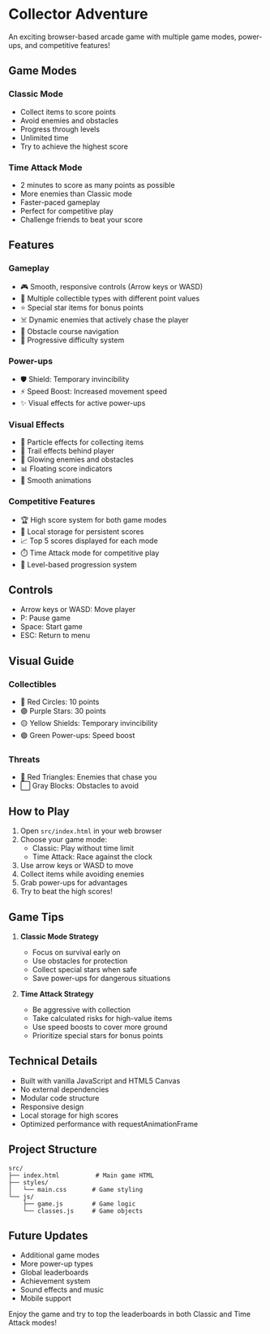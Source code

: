 # Collector Adventure

An exciting browser-based arcade game with multiple game modes, power-ups, and competitive features!

## Game Modes

### Classic Mode
- Collect items to score points
- Avoid enemies and obstacles
- Progress through levels
- Unlimited time
- Try to achieve the highest score

### Time Attack Mode
- 2 minutes to score as many points as possible
- More enemies than Classic mode
- Faster-paced gameplay
- Perfect for competitive play
- Challenge friends to beat your score

## Features

### Gameplay
- 🎮 Smooth, responsive controls (Arrow keys or WASD)
- 🎯 Multiple collectible types with different point values
- ⭐ Special star items for bonus points
- ☠️ Dynamic enemies that actively chase the player
- 🧱 Obstacle course navigation
- 💯 Progressive difficulty system

### Power-ups
- 🛡️ Shield: Temporary invincibility
- ⚡ Speed Boost: Increased movement speed
- ✨ Visual effects for active power-ups

### Visual Effects
- 🌟 Particle effects for collecting items
- 💫 Trail effects behind player
- 🎨 Glowing enemies and obstacles
- 📊 Floating score indicators
- 🎯 Smooth animations

### Competitive Features
- 🏆 High score system for both game modes
- 💾 Local storage for persistent scores
- 📈 Top 5 scores displayed for each mode
- ⏱️ Time Attack mode for competitive play
- 🎯 Level-based progression system

## Controls

- Arrow keys or WASD: Move player
- P: Pause game
- Space: Start game
- ESC: Return to menu

## Visual Guide

### Collectibles
- 🔴 Red Circles: 10 points
- 🟣 Purple Stars: 30 points
- 🟡 Yellow Shields: Temporary invincibility
- 🟢 Green Power-ups: Speed boost

### Threats
- 🔺 Red Triangles: Enemies that chase you
- ⬜ Gray Blocks: Obstacles to avoid

## How to Play

1. Open `src/index.html` in your web browser
2. Choose your game mode:
   - Classic: Play without time limit
   - Time Attack: Race against the clock
3. Use arrow keys or WASD to move
4. Collect items while avoiding enemies
5. Grab power-ups for advantages
6. Try to beat the high scores!

## Game Tips

1. **Classic Mode Strategy**
   - Focus on survival early on
   - Use obstacles for protection
   - Collect special stars when safe
   - Save power-ups for dangerous situations

2. **Time Attack Strategy**
   - Be aggressive with collection
   - Take calculated risks for high-value items
   - Use speed boosts to cover more ground
   - Prioritize special stars for bonus points

## Technical Details

- Built with vanilla JavaScript and HTML5 Canvas
- No external dependencies
- Modular code structure
- Responsive design
- Local storage for high scores
- Optimized performance with requestAnimationFrame

## Project Structure

```
src/
├── index.html          # Main game HTML
├── styles/
│   └── main.css       # Game styling
└── js/
    ├── game.js        # Game logic
    └── classes.js     # Game objects
```

## Future Updates

- Additional game modes
- More power-up types
- Global leaderboards
- Achievement system
- Sound effects and music
- Mobile support

Enjoy the game and try to top the leaderboards in both Classic and Time Attack modes!
